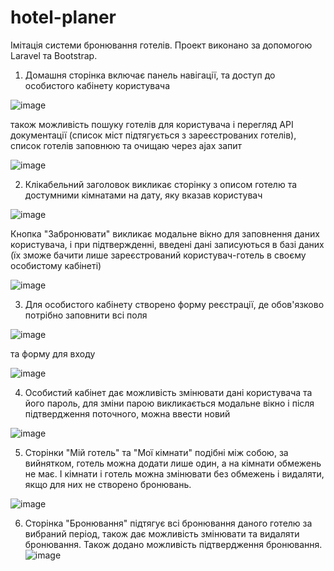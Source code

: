 # hotel-planer
Імітація системи бронювання готелів. Проект виконано за допомогою Laravel та Bootstrap.

1. Домашня сторінка включає панель навігації, та доступ до особистого кабінету користувача

![image](https://user-images.githubusercontent.com/33368867/216932565-d05b4586-b51f-4bb4-8833-56d0448e4674.png)

також можливість пошуку готелів для користувача і перегляд API документації (список міст підтягується з зареєстрованих готелів), список готелів заповнюю та очищаю через ajax запит

![image](https://user-images.githubusercontent.com/33368867/216934083-b5978bf6-d2b8-4001-b739-99d5bd41a86c.png)

2. Клікабельний заголовок викликає сторінку з описом готелю та достумними кімнатами на дату, яку вказав користувач

![image](https://user-images.githubusercontent.com/33368867/216934837-b7e27d6a-fbfc-4ce2-9781-088d7a61cd72.png)

Кнопка "Забронювати" викликає модальне вікно для заповнення даних користувача, і при підтвержденні, введені дані записуються в базі даних (їх зможе бачити лише зареєстрований користувач-готель в своєму особистому кабінеті)

![image](https://user-images.githubusercontent.com/33368867/216935478-7c2b4258-2c4f-48b5-a1dd-5a41d50c9fe5.png)

3. Для особистого кабінету створено форму реєстрації, де обов'язково потрібно заповнити всі поля

![image](https://user-images.githubusercontent.com/33368867/216935933-2f6ea93b-381e-42e3-a78f-447d2bfa2dc7.png)

та форму для входу

![image](https://user-images.githubusercontent.com/33368867/216936180-1c05ffab-bf0e-473c-a47f-07840bdc1eba.png)

4. Особистий кабінет дає можливість змінювати дані користувача та його пароль, для зміни парою викликається модальне вікно і після підтвердження поточного, можна ввести новий

![image](https://user-images.githubusercontent.com/33368867/216936626-cf1ab52f-d7ac-4491-831a-dc04348288ba.png)

5. Сторінки "Мій готель" та "Мої кімнати" подібні між собою, за вийнятком, готель можна додати лише один, а на кімнати обмежень не має. І кімнати і готель можна змінювати без обмежень і видаляти, якщо для них не створено бронювань.

![image](https://user-images.githubusercontent.com/33368867/216937654-b846992c-4c3f-4e1d-a309-55d45d406f20.png)

6. Сторінка "Бронювання" підтягує всі бронювання даного готелю за вибраний період, також дає можливість змінювати та видаляти бронювання. Також додано можливість підтвердження бронювання.
![image](https://user-images.githubusercontent.com/33368867/216938292-460a00db-5bf5-4c47-ae96-d559e0e9f6d8.png)
